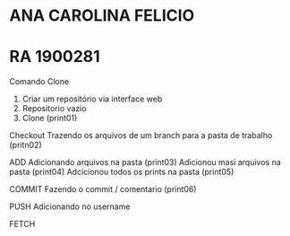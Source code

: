 # ANA CAROLINA FELICIO
# RA 1900281

Comando Clone

1. Criar um repositório via interface web
2. Repositorio vazio
3. Clone (print01)

Checkout
Trazendo os arquivos de um branch para a pasta de trabalho (pritn02)

ADD
Adicionando arquivos na pasta (print03)
Adicionou masi arquivos na pasta (print04)
Adcicionou todos os prints na pasta (print05)


COMMIT
Fazendo o commit / comentario (print06) 

PUSH
Adicionando no username 

FETCH
